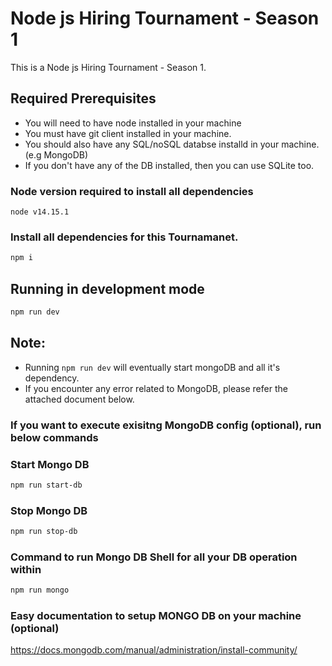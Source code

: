 #  Node js Hiring Tournament - Season 1

This is a Node js Hiring Tournament - Season 1. 

## Required Prerequisites

-   You will need to have node installed in your machine
-   You must have git client installed in your machine.
-   You should also have any SQL/noSQL databse installd in your machine. (e.g MongoDB)
-   If you don't have any of the DB installed, then you can use SQLite too.

### Node version required to install all dependencies

```
node v14.15.1 
```

### Install all dependencies for this Tournamanet.

```bash
npm i
```

## Running in development mode

```bash
npm run dev
```

## Note:

-   Running `npm run dev` will eventually start mongoDB and all it's dependency.
-   If you encounter any error related to MongoDB, please refer the attached document below.

### If you want to execute exisitng MongoDB config (optional), run below commands

### Start Mongo DB

```bash
npm run start-db
```

### Stop Mongo DB

```bash
npm run stop-db
```
### Command to run Mongo DB Shell for all your DB operation within

```bash
npm run mongo
```

### Easy documentation to setup MONGO DB on your machine (optional)

<https://docs.mongodb.com/manual/administration/install-community/>
